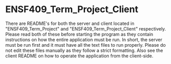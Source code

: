 # ENSF409_Term_Project_Client

There are README's for both the server and client located in "ENSF409_Term_Project" and "ENSF409_Term_Project_Client" respectively. Please read both of these before starting the program as they contain instructions on how the entire application must be run. In short, the server must be run first and it must have all the text files to run properly. Please do not edit these files manually as they follow a strict formatting. Also see the client README on how to operate the application from the client-side. 
